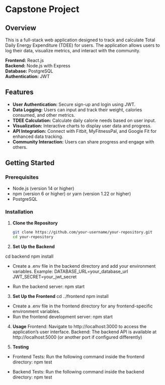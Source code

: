 # Capstone Project

## Overview

This is a full-stack web application designed to track and calculate Total Daily Energy Expenditure (TDEE) for users. The application allows users to log their data, visualize metrics, and interact with the community.

**Frontend:** React.js  
**Backend:** Node.js with Express  
**Database:** PostgreSQL  
**Authentication:** JWT

## Features

- **User Authentication:** Secure sign-up and login using JWT.
- **Data Logging:** Users can input and track their weight, calories consumed, and other metrics.
- **TDEE Calculation:** Calculate daily calorie needs based on user input.
- **Visualization:** Interactive charts to display user data and progress.
- **API Integration:** Connect with Fitbit, MyFitnessPal, and Google Fit for enhanced data tracking.
- **Community Interaction:** Users can share progress and engage with others.

## Getting Started

### Prerequisites

- Node.js (version 14 or higher)
- npm (version 6 or higher) or yarn (version 1.22 or higher)
- PostgreSQL

### Installation

1. **Clone the Repository**

   ```bash
   git clone https://github.com/your-username/your-repository.git
   cd your-repository

2. **Set Up the Backend**

cd backend
npm install

- Create a .env file in the backend directory and add your environment variables. Example:
DATABASE_URL=your_database_url
JWT_SECRET=your_jwt_secret

- Run the backend server:
npm start

3. **Set Up the Frontend**
cd ../frontend
npm install

- Create a .env file in the frontend directory for any frontend-specific environment variables.
- Run the frontend development server:
npm start


4. **Usage**
Frontend: Navigate to http://localhost:3000 to access the application’s user interface.
Backend: The backend API is available at http://localhost:5000 (or another port if configured differently)

5. **Testing**
- Frontend Tests: Run the following command inside the frontend directory:
npm test

- Backend Tests: Run the following command inside the backend directory:
npm test

